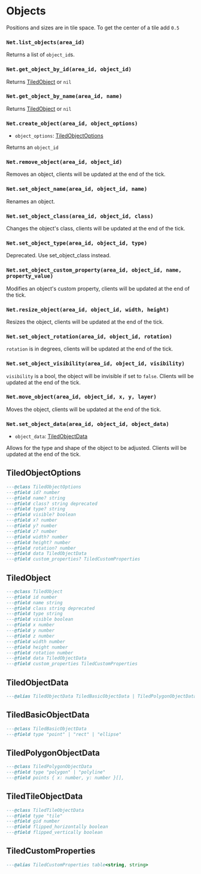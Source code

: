 # Objects

Positions and sizes are in tile space. To get the center of a tile add `0.5`

### `Net.list_objects(area_id)`

Returns a list of `object_id`s.

### `Net.get_object_by_id(area_id, object_id)`

Returns [TiledObject](#tiledobject) or `nil`

### `Net.get_object_by_name(area_id, name)`

Returns [TiledObject](#tiledobject) or `nil`

### `Net.create_object(area_id, object_options)`

- `object_options`: [TiledObjectOptions](#tiledobjectoptions)

Returns an `object_id`

### `Net.remove_object(area_id, object_id)`

Removes an object, clients will be updated at the end of the tick.

### `Net.set_object_name(area_id, object_id, name)`

Renames an object.

### `Net.set_object_class(area_id, object_id, class)`

Changes the object's class, clients will be updated at the end of the tick.

### `Net.set_object_type(area_id, object_id, type)`

Deprecated. Use set_object_class instead.

### `Net.set_object_custom_property(area_id, object_id, name, property_value)`

Modifies an object's custom property, clients will be updated at the end of the tick.

### `Net.resize_object(area_id, object_id, width, height)`

Resizes the object, clients will be updated at the end of the tick.

### `Net.set_object_rotation(area_id, object_id, rotation)`

`rotation` is in degrees, clients will be updated at the end of the tick.

### `Net.set_object_visibility(area_id, object_id, visibility)`

`visibility` is a bool, the object will be invisible if set to `false`. Clients will be updated at the end of the tick.

### `Net.move_object(area_id, object_id, x, y, layer)`

Moves the object, clients will be updated at the end of the tick.

### `Net.set_object_data(area_id, object_id, object_data)`

- `object_data`: [TiledObjectData](#tiledobjectdata)

Allows for the type and shape of the object to be adjusted. Clients will be updated at the end of the tick.

## TiledObjectOptions

```lua
---@class TiledObjectOptions
---@field id? number
---@field name? string
---@field class? string deprecated
---@field type? string
---@field visible? boolean
---@field x? number
---@field y? number
---@field z? number
---@field width? number
---@field height? number
---@field rotation? number
---@field data TiledObjectData
---@field custom_properties? TiledCustomProperties
```

## TiledObject

```lua
---@class TiledObject
---@field id number
---@field name string
---@field class string deprecated
---@field type string
---@field visible boolean
---@field x number
---@field y number
---@field z number
---@field width number
---@field height number
---@field rotation number
---@field data TiledObjectData
---@field custom_properties TiledCustomProperties
```

## TiledObjectData

```lua
---@alias TiledObjectData TiledBasicObjectData | TiledPolygonObjectData | TiledTileObjectData
```

## TiledBasicObjectData

```lua
---@class TiledBasicObjectData
---@field type "point" | "rect" | "ellipse"
```

## TiledPolygonObjectData

```lua
---@class TiledPolygonObjectData
---@field type "polygon" | "polyline"
---@field points { x: number, y: number }[],
```

## TiledTileObjectData

```lua
---@class TiledTileObjectData
---@field type "tile"
---@field gid number
---@field flipped_horizontally boolean
---@field flipped_vertically boolean
```

## TiledCustomProperties

```lua
---@alias TiledCustomProperties table<string, string>
```
